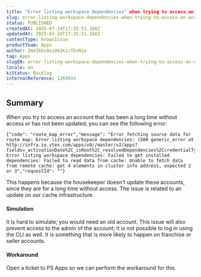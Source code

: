 ```yaml
---
title: "Error listing workspace dependencies" when trying to access an account
slug: error-listing-workspace-dependencies-when-trying-to-access-an-account
status: PUBLISHED
createdAt: 2025-07-24T17:35:51.168Z
updatedAt: 2025-07-24T17:35:51.168Z
contentType: knownIssue
productTeam: Apps
author: 2mXZkbi0oi061KicTExNjo
tag: Apps
slugEN: error-listing-workspace-dependencies-when-trying-to-access-an-account
locale: en
kiStatus: Backlog
internalReference: 1260934
---
```


## Summary


When you try to access an account that has been a long time without access or has not been updated, you can see the following error:


    {"code": "route_map_error","message": "Error fetching source data for route map: Error listing workspace dependencies: (500 generic_error at http://infra.io.vtex.com/apps/v0//master/v2/apps?fields=_activationDate%2C_isRoot%2C_resolvedDependencies%2CcredentialType%2Clink%2Cname%2Cpolicies%2Cregistry%2Cvendor%2Cversion) Error listing workspace dependencies: Failed to get installed dependencies: Failed to read data from cache: Unable to fetch data from remote cache: got 4 elements in cluster info address, expected 2 or 3","requestId": ""}


This happens because the housekeeper doesn't update these accounts, since they are for a long time without access. The issue is related to an update on our cache infrastructure.


#### Simulation


It is hard to simulate; you would need an old account. This issue will also prevent access to the admin of the account; it is not possible to log in using the CLI as well. It is something that is more likely to happen on franchise or seller accounts.


#### Workaround


Open a ticket to PS Apps so we can perform the workaround for this.



